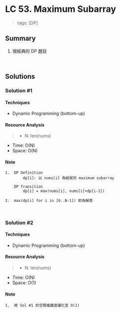 # LC 53. Maximum Subarray
> tags:  [DP]

## Summary 
1.  很經典的 DP 題目

<br>

## Solutions
### Solution #1
#### Techniques
- Dynamic Programming (bottom-up)

#### Resource Analysis
> - N: len(nums)
- Time: O(N)
- Space: O(N)

#### Note
```
1.  DP Definition
        dp[i]: 以 nums[i] 為結尾的 maximum subarray

    DP Transition
        dp[i] = max(nums[i], nums[i]+dp[i-1])

2.  max(dp[i] for i in [0..N-1]) 即為解答
```

<br>

### Solution #2
#### Techniques
- Dynamic Programming (bottom-up)

#### Resource Analysis
> - N: len(nums)
- Time: O(N)
- Space: O(1)

#### Note
```
1.  將 Sol #1 的空間複雜度優化至 O(1)
```

<br>
